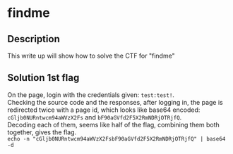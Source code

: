 # findme

## Description
This write up will show how to solve the CTF for "findme"

## Solution 1st flag
On the page, login with the credentials given: `test:test!`.</br>
Checking the source code and the responses, after logging in, the page is redirected twice with a page id, which looks like base64 encoded: `cGljb0NURntwcm94aWVzX2Fs` and `bF90aGVfd2F5X2RmNDRjOTRjfQ`.</br>
Decoding each of them, seems like half of the flag, combining them both together, gives the flag.</br>
`echo -n "cGljb0NURntwcm94aWVzX2FsbF90aGVfd2F5X2RmNDRjOTRjfQ" | base64 -d`
